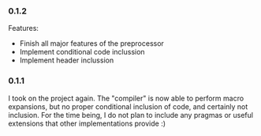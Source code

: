 ### 0.1.2
Features:
 - Finish all major features of the preprocessor
 - Implement conditional code inclussion
 - Implement header inclussion

### 0.1.1
I took on the project again. The "compiler" is now able to perform macro expansions, but no proper conditional inclusion of code, and certainly not inclusion. For the time being, I do not plan to include any pragmas or useful extensions that other implementations provide :)
